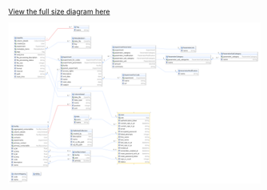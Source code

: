 [View the full size diagram here](https://github.com/IntersectAustralia/dc21/raw/master/doc/domain-model.png)

![Domain Model](https://github.com/IntersectAustralia/dc21/raw/master/doc/domain-model.png)